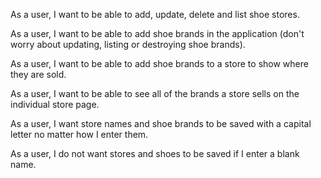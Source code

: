 As a user, I want to be able to add, update, delete and list shoe stores.

As a user, I want to be able to add shoe brands in the application (don't worry about updating, listing or destroying shoe brands).

As a user, I want to be able to add shoe brands to a store to show where they are sold.

As a user, I want to be able to see all of the brands a store sells on the individual store page.

As a user, I want store names and shoe brands to be saved with a capital letter no matter how I enter them.

As a user, I do not want stores and shoes to be saved if I enter a blank name.
